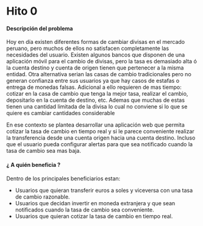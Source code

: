 # Hito 0
#### Descripción del problema

Hoy en día existen diferentes formas de cambiar divisas en el mercado peruano, pero muchos de ellos no satisfacen completamente las necesidades del usuario. Existen algunos bancos que disponen de una aplicación móvil para el cambio de divisas, pero la tasa es demasiado alta ó la cuenta destino y cuenta de origen tienen que pertenecer a la misma entidad. Otra alternativa serian las casas de cambio tradicionales pero no generan confianza entre sus usuarios ya que hay casos de estafas o entrega de monedas falsas. Adicional a ello requieren de mas tiempo: cotizar en la casa de cambio que tenga la mejor tasa, realizar el cambio, depositarlo en la cuenta de destino, etc. Ademas que muchas de estas tienen una cantidad limitada de la divisa lo cual no conviene si lo que se quiere es cambiar cantidades considerable

En ese contexto se plantea desarrollar una aplicación web que permita cotizar la tasa de cambio en tiempo real y si le parece conveniente realizar la transferencia desde una cuenta origen hacia una cuenta destino. Incluso que el usuario pueda configurar alertas para que sea notificado cuando la tasa de cambio sea mas baja.

#### ¿ A quién beneficia ?

Dentro de los principales beneficiarios estan:
- Usuarios que quieran transferir euros a soles y viceversa con una tasa de cambio razonable.
- Usuarios que decidan invertir en moneda extranjera y que sean notificados cuando la tasa de cambio sea conveniente. 
- Usuarios que quieran cotizar la tasa de cambio en tiempo real.